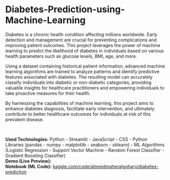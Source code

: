 # Diabetes-Prediction-using-Machine-Learning
Diabetes is a chronic health condition affecting millions worldwide. Early detection and management are crucial for preventing complications and improving patient outcomes. This project leverages the power of machine learning to predict the likelihood of diabetes in individuals based on various health parameters such as glucose levels, BMI, age, and more.

Using a dataset containing historical patient information, advanced machine learning algorithms are trained to analyze patterns and identify predictive features associated with diabetes. The resulting model can accurately classify individuals into diabetic or non-diabetic categories, providing valuable insights for healthcare practitioners and empowering individuals to take proactive measures for their health.

By harnessing the capabilities of machine learning, this project aims to enhance diabetes diagnosis, facilitate early intervention, and ultimately contribute to better healthcare outcomes for individuals at risk of this prevalent disease.

<br>

**Used Technologies:** Python - Streamlit - JavaScript - CSS - Python Libraries (pandas - numpy - matplotlib - seaborn - sklearn) - ML Algorithms (Logistic Regression - Support Vector Machine - Random Forest Classifier - Gradient Boosting Classifier) <br>
**Demo (Live Preview):** <a href="" target="_blank"></a>  <br>
**Notebook (ML Code):** <a href="https://www.kaggle.com/code/ahmedmaheralgohary/diabetes-prediction" target="_blank">kaggle.com/code/ahmedmaheralgohary/diabetes-prediction</a>
<br>